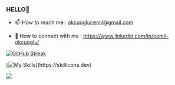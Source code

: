 ### HELLO👋


- 📫 How to reach me : okcuoglucemil@gmail.com

- 🚀  How to connect with me : https://www.linkedin.com/in/cemil-okcuoglu/




 
[![GitHub Streak](http://github-readme-streak-stats.herokuapp.com?user=okcuoglu1&theme=tokyonight&hide_border=true&date_format=M%20j%5B%2C%20Y%5D)](https://git.io/streak-stats)
    
[![My Skills](https://skillicons.dev/icons?i=java,idea,vscode,github,linkedin,js,html,css,git,ps,pr,)](https://skillicons.dev)
    

    
      

<a href="https://wakatime.com"><img src="https://wakatime.com/share/@b929d3c7-e202-4e0e-9db5-88deba5c38fb/1569cea8-904b-4fa5-bf04-2112e445b411.png" /></a>
